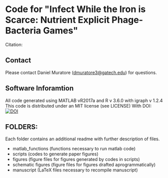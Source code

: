 # Code for "Infect While the Iron is Scarce: Nutrient Explicit Phage-Bacteria Games"
Citation:
## Contact
Please contact Daniel Muratore (dmuratore3@gatech.edu) for questions.
## Software Inforamtion
All code generated using MATLAB vR2017a and R v 3.6.0 with igraph v 1.2.4 
This code is distributed under an MIT license (see LICENSE) With DOI: [![DOI](https://zenodo.org/badge/191977232.svg)](https://zenodo.org/badge/latestdoi/191977232)

## FOLDERS:
Each folder contains an additional readme with further description of files.
- matlab_functions (functions necessary to run matlab code)
- scripts (codes to generate paper figures)
- figures (figure files for figures generated by codes in scripts)
- schematic figures (figure files for figures drafted aprogrammatically)
- manuscript (LaTeX files necessary to recompile manuscript)
